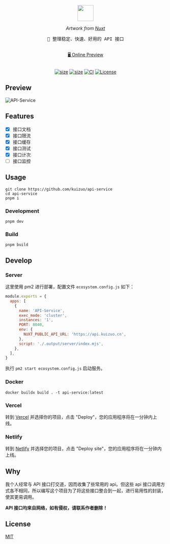 <p align="center">
  <img src="https://api.iconify.design/carbon:api-1.svg" width="50" height="50" />
</p>
<p align="center">
  <i>Artwork from <a href="https://nuxt.com/">Nuxt</a></i>
</p>
<pre align="center">
🧪 整理稳定、快速、好用的 API 接口
</pre>

<p align="center">
<br>
<a href="https://api.kuizuo.cn">🖥 Online Preview</a>
<br><br>
<a href="https://stackblitz.com/github/kuizuo/api-service"><img src="https://developer.stackblitz.com/img/open_in_stackblitz.svg" alt=""></a>
</p>

<p align="center">
  <a href="https://github.com/kuizuo/api-service"><img alt="size" src="https://img.shields.io/github/stars/kuizuo/api-service?style=flat"></a>
  <a href="https://www.npmjs.com/package/nuxt/v/rc"><img alt="size" src="https://img.shields.io/github/package-json/dependency-version/kuizuo/api-service/dev/nuxt?style=flat&colorA=002438&colorB=28CF8D"></a>
  <a href="https://github.com/kuizuo/api-service/actions/workflows/ci.yml"><img alt="CI" src="https://img.shields.io/github/workflow/status/kuizuo/api-service/ci?label=ci&logo=github"></a>
  <a href="https://github.com/kuizuo/api-service/tree/HEAD/LICENSE"><img alt="License" src="https://img.shields.io/github/license/kuizuo/api-service?style=flat&colorA=002438&colorB=28CF8D" /></a>
</p>

## Preview

![API-Service](https://img.kuizuo.cn/KZ%20API.png)

## Features

- [x] 接口文档
- [x] 接口限流
- [x] 接口缓存
- [x] 接口测试
- [x] 接口计次
- [ ] 接口监控

## Usage

```
git clone https://github.com/kuizuo/api-service
cd api-service
pnpm i
```

### Development

```
pnpm dev
```

### Build

```
pnpm build
```

## Develop

### Server

这里使用 pm2 进行部署，配置文件 `ecosystem.config.js` 如下：

```js
module.exports = {
  apps: [
    {
      name: 'API-Service',
      exec_mode: 'cluster',
      instances: '1',
      PORT: 8040,
      env: {
        NUXT_PUBLIC_API_URL: 'https://api.kuizuo.cn',
      },
      script: './.output/server/index.mjs',
    },
  ],
}
```

执行 `pm2 start ecosystem.config.js` 启动服务。

### Docker

```shell
docker buildx build . -t api-service:latest
```

### Vercel

转到 [Vercel](https://vercel.com/new) 并选择你的项目，点击  "Deploy"，您的应用程序将在一分钟内上线。

### Netlify

转到 [Netlify](https://app.netlify.com/start) 并选择您的项目，点击 "Deploy site"，您的应用程序将在一分钟内上线。

## Why

我个人经常与 API 接口打交道，因而收集了些常用的 api。但这些 api 接口调用方式各不相同，所以编写这个项目为了将这些接口整合到一起，进行易用性的封装，使其更易调用。

**API 接口均来自网络，如有侵权，请联系作者删除！**

## License

[MIT](https://github.com/kuizuo/api-service/blob/main/LICENSE)
